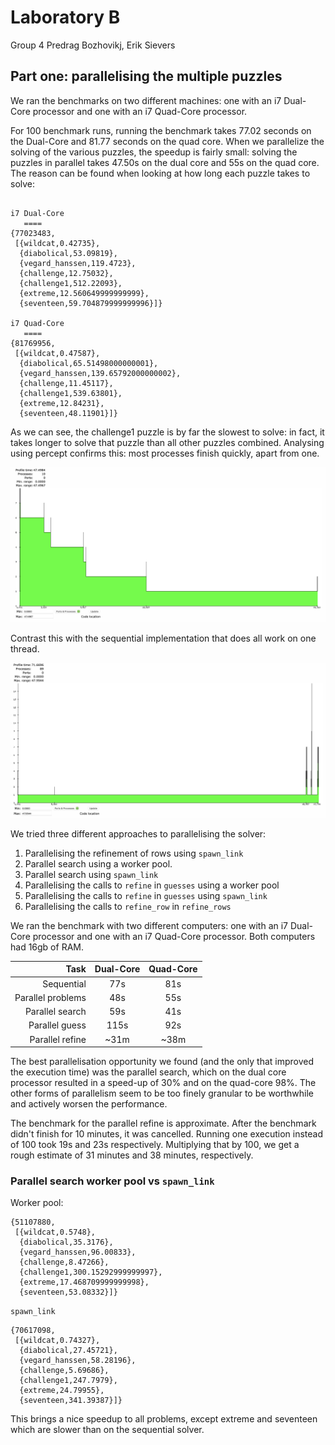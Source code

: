 # Laboratory B
Group 4
Predrag Bozhovikj, Erik Sievers

## Part one: parallelising the multiple puzzles

We ran the benchmarks on two different machines: one with an i7 Dual-Core processor and one with an i7 Quad-Core processor.

For 100 benchmark runs, running the benchmark takes 77.02 seconds on the Dual-Core and 81.77 seconds on the quad core. When we parallelize the solving of the various puzzles, the speedup is fairly small: solving the puzzles in parallel takes 47.50s on the dual core and 55s on the quad core. The reason can be found when looking at how long each puzzle takes to solve:
```

i7 Dual-Core
   ====
{77023483,
 [{wildcat,0.42735},
  {diabolical,53.09819},
  {vegard_hanssen,119.4723},
  {challenge,12.75032},
  {challenge1,512.22093},
  {extreme,12.560649999999999},
  {seventeen,59.704879999999996}]}

i7 Quad-Core
   ====
{81769956,
 [{wildcat,0.47587},
  {diabolical,65.51498000000001},
  {vegard_hanssen,139.65792000000002},
  {challenge,11.45117},
  {challenge1,539.63801},
  {extreme,12.84231},
  {seventeen,48.11901}]}
```

As we can see, the challenge1 puzzle is by far the slowest to solve: in fact, it takes longer to solve that puzzle than all other puzzles combined. Analysing using percept confirms this: most processes finish quickly, apart from one.

![](Parallel.png)

Contrast this with the sequential implementation that does all work on one thread.

![](Sequential.png)

We tried three different approaches to parallelising the solver:
1. Parallelising the refinement of rows using `spawn_link`
2. Parallel search using a worker pool.
3. Parallel search using `spawn_link`
4. Parallelising the calls to `refine` in `guesses` using a worker pool
5. Parallelising the calls to `refine` in `guesses` using `spawn_link`
6. Parallelising the calls to `refine_row` in `refine_rows`

We ran the benchmark with two different computers: one with an i7 Dual-Core processor and one with an i7 Quad-Core processor. Both computers had 16gb of RAM.

|              Task | Dual-Core | Quad-Core |
| ----------------: | :-------: | :-------: |
|        Sequential |    77s    |    81s    |
| Parallel problems |    48s    |    55s    |
|   Parallel search |    59s    |    41s    |
|    Parallel guess |   115s    |    92s    |
|   Parallel refine |   ~31m    |   ~38m    |

The best parallelisation opportunity we found (and the only that improved the execution time) was the parallel search, which on the dual core processor resulted in a speed-up of 30% and on the quad-core 98%. The other forms of parallelism seem to be too finely granular to be worthwhile and actively worsen the performance.

The benchmark for the parallel refine is approximate. After the benchmark didn't finish for 10 minutes, it was cancelled. Running one execution instead of 100 took 19s and 23s respectively. Multiplying that by 100, we get a rough estimate of 31 minutes and 38 minutes, respectively.

### Parallel search worker pool vs `spawn_link`
Worker pool:
```
{51107880,
 [{wildcat,0.5748},
  {diabolical,35.3176},
  {vegard_hanssen,96.00833},
  {challenge,8.47266},
  {challenge1,300.15292999999997},
  {extreme,17.468709999999998},
  {seventeen,53.08332}]}
```

`spawn_link`
```
{70617098,
 [{wildcat,0.74327},
  {diabolical,27.45721},
  {vegard_hanssen,58.28196},
  {challenge,5.69686},
  {challenge1,247.7979},
  {extreme,24.79955},
  {seventeen,341.39387}]}
```

This brings a nice speedup to all problems, except extreme and seventeen which are slower than on the sequential solver.

<!-- After implementing worker pools and splitting of the initial decision tree into one process for each, the number of processes jumps drastically without a significant speedup in execution (46.4s), as can be seen in percept. -->
<!-- ![](ConcurrentInitialTreeSplit.png) -->
